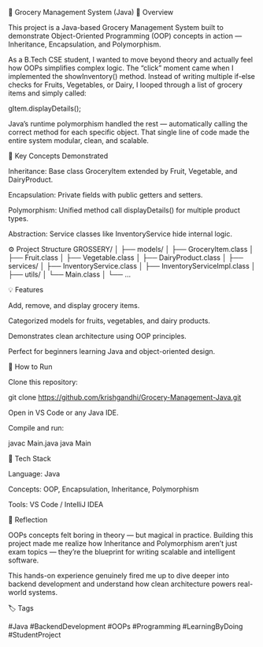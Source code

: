 🛒 Grocery Management System (Java)
📖 Overview

This project is a Java-based Grocery Management System built to demonstrate Object-Oriented Programming (OOP) concepts in action — Inheritance, Encapsulation, and Polymorphism.

As a B.Tech CSE student, I wanted to move beyond theory and actually feel how OOPs simplifies complex logic.
The “click” moment came when I implemented the showInventory() method.
Instead of writing multiple if-else checks for Fruits, Vegetables, or Dairy, I looped through a list of grocery items and simply called:

gItem.displayDetails();


Java’s runtime polymorphism handled the rest — automatically calling the correct method for each specific object.
That single line of code made the entire system modular, clean, and scalable.

🧠 Key Concepts Demonstrated

Inheritance: Base class GroceryItem extended by Fruit, Vegetable, and DairyProduct.

Encapsulation: Private fields with public getters and setters.

Polymorphism: Unified method call displayDetails() for multiple product types.

Abstraction: Service classes like InventoryService hide internal logic.

⚙️ Project Structure
GROSSERY/
│
├── models/
│   ├── GroceryItem.class
│   ├── Fruit.class
│   ├── Vegetable.class
│   ├── DairyProduct.class
│
├── services/
│   ├── InventoryService.class
│   ├── InventoryServiceImpl.class
│
├── utils/
│   └── Main.class
│
└── ...

💡 Features

Add, remove, and display grocery items.

Categorized models for fruits, vegetables, and dairy products.

Demonstrates clean architecture using OOP principles.

Perfect for beginners learning Java and object-oriented design.

🚀 How to Run

Clone this repository:

git clone https://github.com/krishgandhi/Grocery-Management-Java.git


Open in VS Code or any Java IDE.

Compile and run:

javac Main.java
java Main

🧩 Tech Stack

Language: Java

Concepts: OOP, Encapsulation, Inheritance, Polymorphism

Tools: VS Code / IntelliJ IDEA

🌟 Reflection

OOPs concepts felt boring in theory — but magical in practice.
Building this project made me realize how Inheritance and Polymorphism aren’t just exam topics — they’re the blueprint for writing scalable and intelligent software.

This hands-on experience genuinely fired me up to dive deeper into backend development and understand how clean architecture powers real-world systems.

🏷️ Tags

#Java #BackendDevelopment #OOPs #Programming #LearningByDoing #StudentProject

